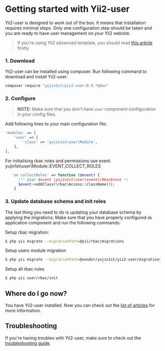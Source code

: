 # Getting started with Yii2-user

Yii2-user is designed to work out of the box. It means that installation requires
minimal steps. Only one configuration step should be taken and you are ready to
have user management on your Yii2 website.

> If you're using Yii2 advanced template, you should read [this article](usage-with-advanced-template.md) firstly.

### 1. Download

Yii2-user can be installed using composer. Run following command to download and
install Yii2-user:

```bash
composer require "yujin1st/yii2-user:0.9.*@dev"
```

### 2. Configure

> **NOTE:** Make sure that you don't have `user` component configuration in your config files.

Add following lines to your main configuration file:

```php
'modules' => [
    'user' => [
        'class' => 'yujin1st\user\Module',
    ],
],
```

For initialising rbac roles and permissions use event. yujin1st\user\Module::EVENT_COLLECT_ROLES
```php
   'on collectRoles' => function ($event) {
      /** @var $event \yujin1st\user\events\RbacEvent */
      $event->addClass(\rbac\Access::className());
    }
```

### 3. Update database schema and init roles

The last thing you need to do is updating your database schema by applying the
migrations. Make sure that you have properly configured `db` application component
and run the following commands:

Setup rbac migration: 
```bash
$ php yii migrate --migrationPath=@yii/rbac/migrations
```
Setup users module migration
```bash
$ php yii migrate --migrationPath=@vendor/yujin1st/yii2-user/migrations
```

Setup all rbac rules
```bash
$ php yii user/rbac/init
```





## Where do I go now?

You have Yii2-user installed. Now you can check out the [list of articles](README.md)
for more information.

## Troubleshooting

If you're having troubles with Yii2-user, make sure to check out the 
[troubleshooting guide](troubleshooting.md).
